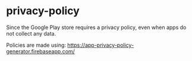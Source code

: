 # privacy-policy
Since the Google Play store requires a privacy policy, even when apps do not collect any data. 

Policies are made using: https://app-privacy-policy-generator.firebaseapp.com/
